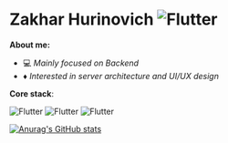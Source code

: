 

# Zakhar Hurinovich ![Flutter](https://img.shields.io/badge/-FFFFFF?style=for-the-badge&logo=linkedin&logoColor=028ecb)

**About me:**
* :computer: _Mainly focused on Backend_
* :diamonds: _Interested in server architecture and UI/UX design_

**Core stack**:

![Flutter](https://img.shields.io/badge/JavaScript-FFA500?style=social&logo=javascript)
![Flutter](https://img.shields.io/badge/TypeScript-FFA500?style=social&logo=typescript)
![Flutter](https://img.shields.io/badge/PostgreSQL-FFA500?style=social&logo=postgresql)


[![Anurag's GitHub stats](https://github-readme-stats.vercel.app/api?username=Zakhri)](https://github.com/anuraghazra/github-readme-stats)




    
